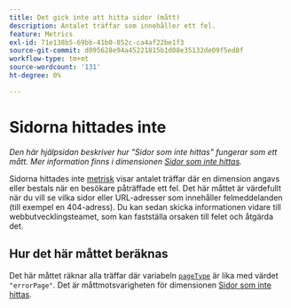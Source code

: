 ```yaml
---
title: Det gick inte att hitta sidor (mått)
description: Antalet träffar som innehåller ett fel.
feature: Metrics
exl-id: 71e138b5-69bb-41b0-852c-ca4af22be1f3
source-git-commit: d095628e94a45221815b1d08e35132de09f5ed8f
workflow-type: tm+mt
source-wordcount: '131'
ht-degree: 0%

---
```


# Sidorna hittades inte

*Den här hjälpsidan beskriver hur &quot;Sidor som inte hittas&quot; fungerar som ett mått. Mer information finns i dimensionen [Sidor som inte hittas](../dimensions/pages-not-found.md).*

Sidorna hittades inte [metrisk](overview.md) visar antalet träffar där en dimension angavs eller bestals när en besökare påträffade ett fel. Det här måttet är värdefullt när du vill se vilka sidor eller URL-adresser som innehåller felmeddelanden (till exempel en 404-adress). Du kan sedan skicka informationen vidare till webbutvecklingsteamet, som kan fastställa orsaken till felet och åtgärda det.

## Hur det här måttet beräknas

Det här måttet räknar alla träffar där variabeln [`pageType`](/help/implement/vars/page-vars/pagetype.md) är lika med värdet `"errorPage"`. Det är måttmotsvarigheten för dimensionen [Sidor som inte hittas](../dimensions/pages-not-found.md).
